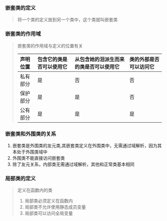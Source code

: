 ### 嵌套类的定义

> 将一个类的定义放到另一个类中，这个类就叫嵌套类

### 嵌套类的作用域

> 嵌套类的作用域与定义的位置有关
>
> | 声明位置 | 包含它的类是否可以使用它 | 从包含她的泪派生而来的类是否可以使用它 | 类的外部是否可以访问它 |
> | :------- | :----------------------- | :------------------------------------- | :--------------------- |
> | 私有部分 | 是                       | 否                                     | 否                     |
> | 保护部分 | 是                       | 是                                     | 否                     |
> | 公有部分 | 是                       | 是                                     | 是                     |

### 嵌套类和外围类的关系

1. 嵌套类是外围类的友元类,其嵌套类定义在外围类中，无需通过域解析，因为其本处于外围类域中
2. 外围类不能直接访问嵌套类
3. 除了友元关系，内部类无需通过域解析，其他和正常类基本相同

### 局部类的定义

> 定义在函数内的类
>
> 1. 局部类必须定义在函数内
> 2. 局部类不允许使用静态成员变量
> 3. 局部类可以访问全局变量

